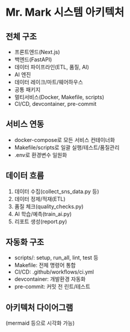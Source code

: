 # Mr. Mark 시스템 아키텍처

## 전체 구조
- 프론트엔드(Next.js)
- 백엔드(FastAPI)
- 데이터 파이프라인(ETL, 품질, AI)
- AI 엔진
- 데이터 레이크/마트/웨어하우스
- 공통 패키지
- 멀티서비스(Docker, Makefile, scripts)
- CI/CD, devcontainer, pre-commit

## 서비스 연동
- docker-compose로 모든 서비스 컨테이너화
- Makefile/scripts로 일괄 실행/테스트/품질관리
- .env로 환경변수 일원화

## 데이터 흐름
1. 데이터 수집(collect_sns_data.py 등)
2. 데이터 정제/적재(ETL)
3. 품질 체크(quality_checks.py)
4. AI 학습/예측(train_ai.py)
5. 리포트 생성(report.py)

## 자동화 구조
- scripts/: setup, run_all, lint, test 등
- Makefile: 전체 명령어 통합
- CI/CD: .github/workflows/ci.yml
- devcontainer: 개발환경 자동화
- pre-commit: 커밋 전 린트/테스트

## 아키텍처 다이어그램
(mermaid 등으로 시각화 가능) 